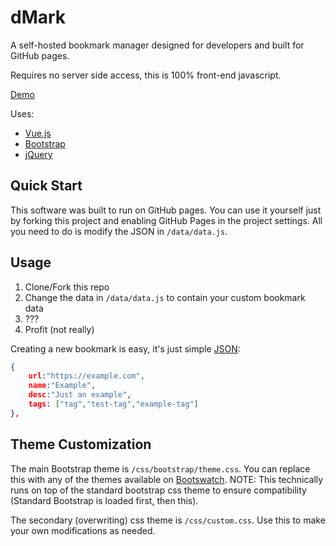 # dMark
A self-hosted bookmark manager designed for developers and built for GitHub pages.

Requires no server side access, this is 100% front-end javascript.

[Demo](http://mzero.space/dMark/)

Uses:
* [Vue.js](https://vuejs.org/)
* [Bootstrap](https://getbootstrap.com/)
* [jQuery](https://jquery.com/)

## Quick Start
This software was built to run on GitHub pages. You can use it yourself just by forking this project and enabling GitHub Pages in the project settings. All you need to do is modify the JSON in ```/data/data.js```.

## Usage
1) Clone/Fork this repo
2) Change the data in ```/data/data.js``` to contain your custom bookmark data
3) ???
4) Profit (not really)

Creating a new bookmark is easy, it's just simple [JSON](https://www.json.org/):
```JSON
{
    url:"https://example.com",
    name:"Example",
    desc:"Just an example",
    tags: ["tag","test-tag","example-tag"]
},  
```

## Theme Customization
The main Bootstrap theme is ```/css/bootstrap/theme.css```. You can replace this with any of the themes available on [Bootswatch](https://bootswatch.com/). NOTE: This technically runs on top of the standard bootstrap css theme to ensure compatibility (Standard Bootstrap is loaded first, then this).  

The secondary (overwriting) css theme is ```/css/custom.css```. Use this to make your own modifications as needed. 

